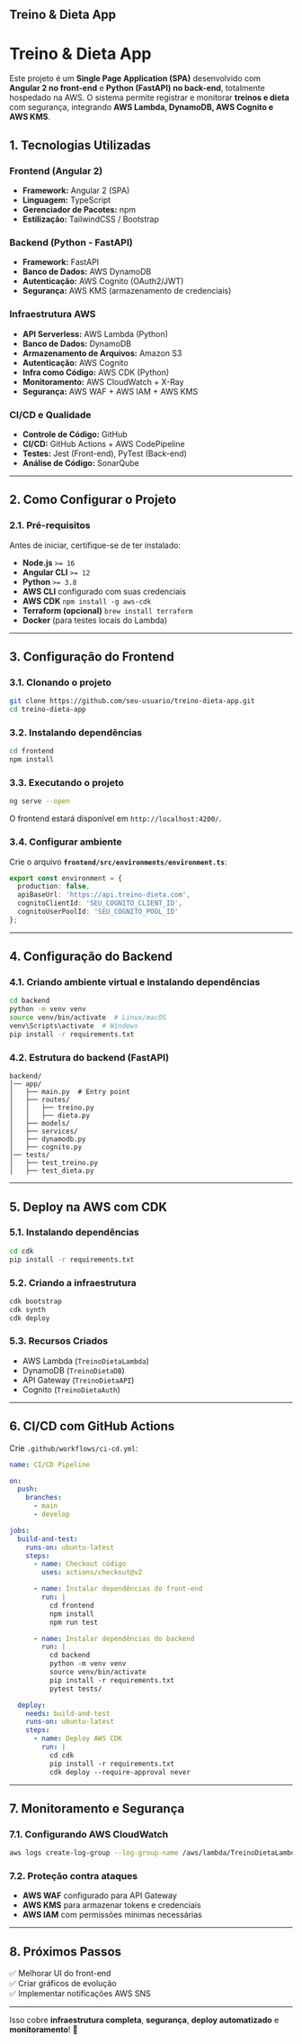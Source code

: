 ## **Treino & Dieta App**

# **Treino & Dieta App**
Este projeto é um **Single Page Application (SPA)** desenvolvido com **Angular 2 no front-end** e **Python (FastAPI) no back-end**, totalmente hospedado na AWS. O sistema permite registrar e monitorar **treinos e dieta** com segurança, integrando **AWS Lambda, DynamoDB, AWS Cognito e AWS KMS**.

## **1. Tecnologias Utilizadas**
### **Frontend (Angular 2)**
- **Framework:** Angular 2 (SPA)
- **Linguagem:** TypeScript
- **Gerenciador de Pacotes:** npm
- **Estilização:** TailwindCSS / Bootstrap

### **Backend (Python - FastAPI)**
- **Framework:** FastAPI
- **Banco de Dados:** AWS DynamoDB
- **Autenticação:** AWS Cognito (OAuth2/JWT)
- **Segurança:** AWS KMS (armazenamento de credenciais)

### **Infraestrutura AWS**
- **API Serverless:** AWS Lambda (Python)
- **Banco de Dados:** DynamoDB
- **Armazenamento de Arquivos:** Amazon S3
- **Autenticação:** AWS Cognito
- **Infra como Código:** AWS CDK (Python)
- **Monitoramento:** AWS CloudWatch + X-Ray
- **Segurança:** AWS WAF + AWS IAM + AWS KMS

### **CI/CD e Qualidade**
- **Controle de Código:** GitHub
- **CI/CD:** GitHub Actions + AWS CodePipeline
- **Testes:** Jest (Front-end), PyTest (Back-end)
- **Análise de Código:** SonarQube

---

## **2. Como Configurar o Projeto**

### **2.1. Pré-requisitos**
Antes de iniciar, certifique-se de ter instalado:
- **Node.js** `>= 16`
- **Angular CLI** `>= 12`
- **Python** `>= 3.8`
- **AWS CLI** configurado com suas credenciais
- **AWS CDK** `npm install -g aws-cdk`
- **Terraform (opcional)** `brew install terraform`
- **Docker** (para testes locais do Lambda)

---

## **3. Configuração do Frontend**
### **3.1. Clonando o projeto**
```sh
git clone https://github.com/seu-usuario/treino-dieta-app.git
cd treino-dieta-app
```

### **3.2. Instalando dependências**
```sh
cd frontend
npm install
```

### **3.3. Executando o projeto**
```sh
ng serve --open
```
O frontend estará disponível em `http://localhost:4200/`.

### **3.4. Configurar ambiente**
Crie o arquivo **`frontend/src/environments/environment.ts`**:
```ts
export const environment = {
  production: false,
  apiBaseUrl: 'https://api.treino-dieta.com',
  cognitoClientId: 'SEU_COGNITO_CLIENT_ID',
  cognitoUserPoolId: 'SEU_COGNITO_POOL_ID'
};
```

---

## **4. Configuração do Backend**
### **4.1. Criando ambiente virtual e instalando dependências**
```sh
cd backend
python -m venv venv
source venv/bin/activate  # Linux/macOS
venv\Scripts\activate  # Windows
pip install -r requirements.txt
```

### **4.2. Estrutura do backend (FastAPI)**
```
backend/
│── app/
│   ├── main.py  # Entry point
│   ├── routes/
│   │   ├── treino.py
│   │   ├── dieta.py
│   ├── models/
│   ├── services/
│   ├── dynamodb.py
│   ├── cognito.py
│── tests/
│   ├── test_treino.py
│   ├── test_dieta.py
```

---

## **5. Deploy na AWS com CDK**
### **5.1. Instalando dependências**
```sh
cd cdk
pip install -r requirements.txt
```

### **5.2. Criando a infraestrutura**
```sh
cdk bootstrap
cdk synth
cdk deploy
```

### **5.3. Recursos Criados**
- AWS Lambda (`TreinoDietaLambda`)
- DynamoDB (`TreinoDietaDB`)
- API Gateway (`TreinoDietaAPI`)
- Cognito (`TreinoDietaAuth`)

---

## **6. CI/CD com GitHub Actions**
Crie `.github/workflows/ci-cd.yml`:

```yaml
name: CI/CD Pipeline

on:
  push:
    branches:
      - main
      - develop

jobs:
  build-and-test:
    runs-on: ubuntu-latest
    steps:
      - name: Checkout código
        uses: actions/checkout@v2

      - name: Instalar dependências do front-end
        run: |
          cd frontend
          npm install
          npm run test

      - name: Instalar dependências do backend
        run: |
          cd backend
          python -m venv venv
          source venv/bin/activate
          pip install -r requirements.txt
          pytest tests/

  deploy:
    needs: build-and-test
    runs-on: ubuntu-latest
    steps:
      - name: Deploy AWS CDK
        run: |
          cd cdk
          pip install -r requirements.txt
          cdk deploy --require-approval never
```

---

## **7. Monitoramento e Segurança**
### **7.1. Configurando AWS CloudWatch**
```sh
aws logs create-log-group --log-group-name /aws/lambda/TreinoDietaLambda
```

### **7.2. Proteção contra ataques**
- **AWS WAF** configurado para API Gateway
- **AWS KMS** para armazenar tokens e credenciais
- **AWS IAM** com permissões mínimas necessárias

---

## **8. Próximos Passos**
✅ Melhorar UI do front-end  
✅ Criar gráficos de evolução  
✅ Implementar notificações AWS SNS  

---

Isso cobre **infraestrutura completa**, **segurança**, **deploy automatizado** e **monitoramento**! 🚀

